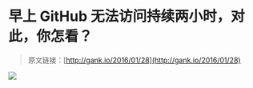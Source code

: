 # 早上 GitHub 无法访问持续两小时，对此，你怎看？

> 原文链接：[http://gank.io/2016/01/28](http://gank.io/2016/01/28)

![](http://ww3.sinaimg.cn/large/7a8aed7bjw1f0e4suv1tgj20hs0qo0w5.jpg)

